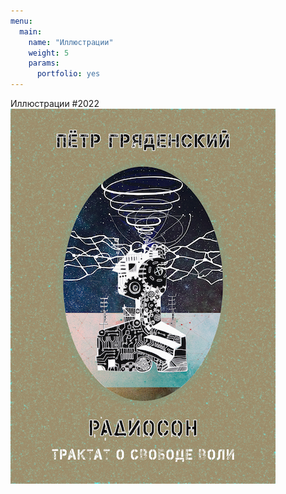 ```yaml
---
menu:
  main:
    name: "Иллюстрации"
    weight: 5
    params:
      portfolio: yes
---
```

Иллюстрации
#2022![Обложка Радиосон](Radioson.png)
